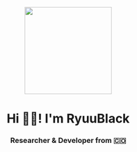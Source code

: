 
<p align="center" width="300">
  <img align="center"  width="200" src="https://user-images.githubusercontent.com/22943806/205161779-d5bfd38f-e087-4986-9996-fcced156f8e0.jpg">
  <h1 align="center">Hi 🤙🏼! I'm RyuuBlack</h1>
  <h3 align="center"><strong>Researcher & Developer<strong> from 🇨🇴 </h3>
</p>


